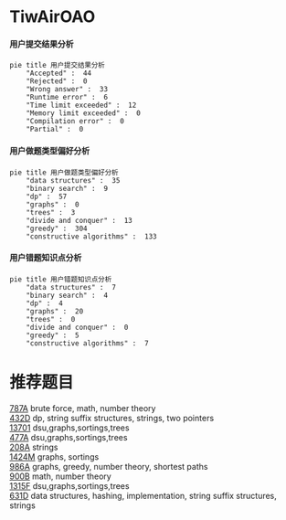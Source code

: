 # TiwAirOAO

<!-- tabs:start -->



#### **用户提交结果分析**

```mermaid
pie title 用户提交结果分析
    "Accepted" :  44
    "Rejected" :  0
    "Wrong answer" :  33
    "Runtime error" :  6
    "Time limit exceeded" :  12
    "Memory limit exceeded" :  0
    "Compilation error" :  0
    "Partial" :  0
```

#### **用户做题类型偏好分析**

```mermaid
pie title 用户做题类型偏好分析
    "data structures" :  35
    "binary search" :  9
    "dp" :  57
    "graphs" :  0
    "trees" :  3
    "divide and conquer" :  13
    "greedy" :  304
    "constructive algorithms" :  133
```
#### **用户错题知识点分析**

```mermaid
pie title 用户错题知识点分析
    "data structures" :  7
    "binary search" :  4
    "dp" :  4
    "graphs" :  20
    "trees" :  0
    "divide and conquer" :  0
    "greedy" :  5
    "constructive algorithms" :  7
```



<!-- tabs:end -->
# 推荐题目
[787A](https://codeforces.com/contest/787/problem/A)		brute force,
                        math,
                        number theory		  
[432D](https://codeforces.com/contest/432/problem/D)		dp,
                        string suffix structures,
                        strings,
                        two pointers		  
[13701](https://codeforces.com/contest/1370/problem/1)		dsu,graphs,sortings,trees		  
[477A](https://codeforces.com/contest/477/problem/A)		dsu,graphs,sortings,trees		  
[208A](https://codeforces.com/contest/208/problem/A)		strings		  
[1424M](https://codeforces.com/contest/1424/problem/M)		graphs,
                        sortings		  
[986A](https://codeforces.com/contest/986/problem/A)		graphs,
                        greedy,
                        number theory,
                        shortest paths		  
[900B](https://codeforces.com/contest/900/problem/B)		math,
                        number theory		  
[1315F](https://codeforces.com/contest/1315/problem/F)		dsu,graphs,sortings,trees		  
[631D](https://codeforces.com/contest/631/problem/D)		data structures,
                        hashing,
                        implementation,
                        string suffix structures,
                        strings		  
